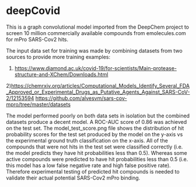 # deepCovid
This is a graph convolutional model imported from the DeepChem project to screen 10 million commercially available compounds from emolecules.com for mPro SARS-Cov2 hits.

The input data set for training was made by combining datasets from two sources to provide more training examples:
1) https://www.diamond.ac.uk/covid-19/for-scientists/Main-protease-structure-and-XChem/Downloads.html

2)https://chemrxiv.org/articles/Computational_Models_Identify_Several_FDA_Approved_or_Experimental_Drugs_as_Putative_Agents_Against_SARS-CoV-2/12153594 
https://github.com/alvesvm/sars-cov-mpro/tree/master/datasets

The model performed poorly on both data sets in isolation but the combined datasets produce a decent model.  A ROC-AUC score of 0.86 was achieved on the test set.  The model_test_score.png file shows the distribution of hit probability scores for the test set produced by the model on the y-axis vs the experimental ground truth classification on the x-axis.  All of the compounds that were not hits in the test set were classified correctly (i.e. the model predicts they have hit probabilities less than 0.5).  Whereas some active compounds were predicted to have hit probabilities less than 0.5 (i.e. this model has a low false negative rate and high false positive rate).  Therefore experimental testing of predicted hit compounds is needed to validate their actual potential SARS-Cov2 mPro binding.
